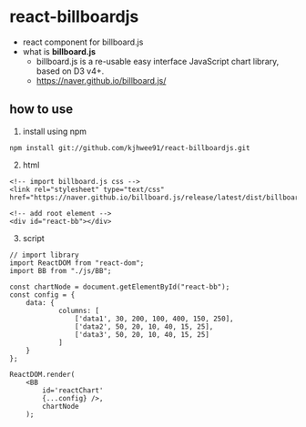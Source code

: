 # react-billboardjs
- react component for billboard.js
- what is **billboard.js**
	- billboard.js is a re-usable easy interface JavaScript chart library, based on D3 v4+.
	- https://naver.github.io/billboard.js/


## how to use

1. install using npm
```
npm install git://github.com/kjhwee91/react-billboardjs.git
```

2. html
```
<!-- import billboard.js css -->
<link rel="stylesheet" type="text/css" href="https://naver.github.io/billboard.js/release/latest/dist/billboard.css">

<!-- add root element -->
<div id="react-bb"></div>
```

3. script
```
// import library
import ReactDOM from "react-dom";
import BB from "./js/BB";

const chartNode = document.getElementById("react-bb");
const config = {
	data: {
			columns: [
				['data1', 30, 200, 100, 400, 150, 250],
				['data2', 50, 20, 10, 40, 15, 25],
				['data3', 50, 20, 10, 40, 15, 25]
			]
	}
};

ReactDOM.render(
	<BB
		id='reactChart'
		{...config} />,
		chartNode
	);
```
